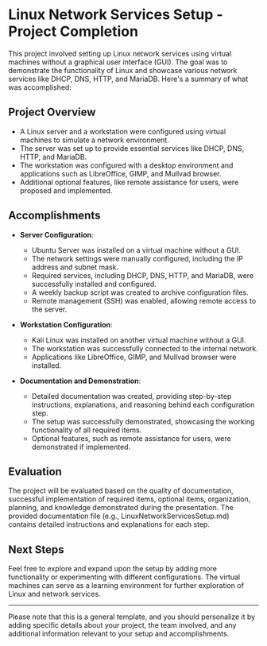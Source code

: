 
# Linux Network Services Setup - Project Completion

This project involved setting up Linux network services using virtual machines without a graphical user interface (GUI). The goal was to demonstrate the functionality of Linux and showcase various network services like DHCP, DNS, HTTP, and MariaDB. Here's a summary of what was accomplished:

## Project Overview

- A Linux server and a workstation were configured using virtual machines to simulate a network environment.
- The server was set up to provide essential services like DHCP, DNS, HTTP, and MariaDB.
- The workstation was configured with a desktop environment and applications such as LibreOffice, GIMP, and Mullvad browser.
- Additional optional features, like remote assistance for users, were proposed and implemented.

## Accomplishments

- **Server Configuration**:
  - Ubuntu Server was installed on a virtual machine without a GUI.
  - The network settings were manually configured, including the IP address and subnet mask.
  - Required services, including DHCP, DNS, HTTP, and MariaDB, were successfully installed and configured.
  - A weekly backup script was created to archive configuration files.
  - Remote management (SSH) was enabled, allowing remote access to the server.

- **Workstation Configuration**:
  - Kali Linux was installed on another virtual machine without a GUI.
  - The workstation was successfully connected to the internal network.
  - Applications like LibreOffice, GIMP, and Mullvad browser were installed.

- **Documentation and Demonstration**:
  - Detailed documentation was created, providing step-by-step instructions, explanations, and reasoning behind each configuration step.
  - The setup was successfully demonstrated, showcasing the working functionality of all required items.
  - Optional features, such as remote assistance for users, were demonstrated if implemented.

## Evaluation

The project will be evaluated based on the quality of documentation, successful implementation of required items, optional items, organization, planning, and knowledge demonstrated during the presentation. The provided documentation file (e.g., LinuxNetworkServicesSetup.md) contains detailed instructions and explanations for each step.

## Next Steps

Feel free to explore and expand upon the setup by adding more functionality or experimenting with different configurations. The virtual machines can serve as a learning environment for further exploration of Linux and network services.

---

Please note that this is a general template, and you should personalize it by adding specific details about your project, the team involved, and any additional information relevant to your setup and accomplishments.
